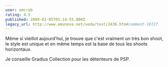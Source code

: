 ```yaml
---
user: omcrab
rating: 4.5
published: 2009-01-05T01:14:55.000Z
legacy_url: http://www.emunova.net/veda/test/2436.htm#comment-10727
---
```

Même si vieillot aujourd'hui, je trouve que c'est vraiment un très bon shoot, le style est unique et en même temps est la base de tous les shoots horizontaux.

Je conseille Gradius Collection pour les détenteurs de PSP.